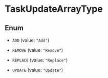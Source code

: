 

# TaskUpdateArrayType

## Enum


* `ADD` (value: `"Add"`)

* `REMOVE` (value: `"Remove"`)

* `REPLACE` (value: `"Replace"`)

* `UPDATE` (value: `"Update"`)



